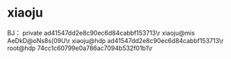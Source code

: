 xiaoju
======

BJ：
private ad41547dd2e8c90ec6d84cabbf153713\r
xiaoju@mis AeDkD@oNs8s(09U\r
xiaoju@hdp ad41547dd2e8c90ec6d84cabbf153713\r
root@hdp 74cc1c60799e0a786ac7094b532f01b1\r

